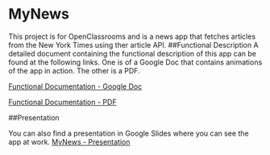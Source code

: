 # MyNews
This project is for OpenClassrooms and is a news app that fetches articles from the New York Times using ther article API.
##Functional Description
A detailed document containing the functional description of this app can be found at the following links. One is of a Google Doc that contains animations of the app in action. The other is a PDF.

[Functional Documentation - Google Doc](https://drive.google.com/open?id=1YyRlPtEOHO6t98cfqjYF1nRSldeqjdczVYLE1qRKAfg)

[Functional Documentation - PDF](https://drive.google.com/open?id=1Tfj7jWl6sBCRuuKAOi1O_6T0cz6mFtHz)

##Presentation

You can also find a presentation in Google Slides where you can see the app at work.
[MyNews - Presentation](https://docs.google.com/presentation/d/1v5OvX5GnR0J-TrUb4UFguLvYCP9cEWHuS-0NW_JyyUE/edit?usp=sharing)
